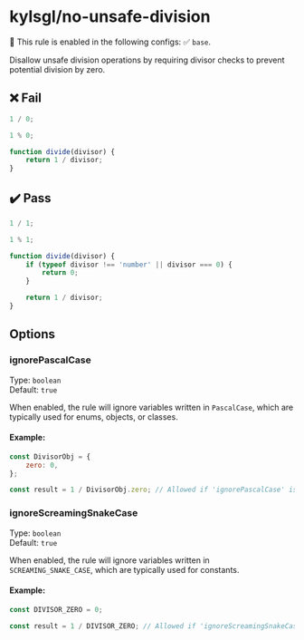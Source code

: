 # kylsgl/no-unsafe-division

💼 This rule is enabled in the following configs: ✅ `base`.

Disallow unsafe division operations by requiring divisor checks to prevent potential division by zero.

## ❌ Fail

```js
1 / 0;

1 % 0;

function divide(divisor) {
	return 1 / divisor;
}
```

## ✔️ Pass

```js
1 / 1;

1 % 1;

function divide(divisor) {
	if (typeof divisor !== 'number' || divisor === 0) {
		return 0;
	}

	return 1 / divisor;
}
```

## Options

### ignorePascalCase

Type: `boolean`\
Default: `true`

When enabled, the rule will ignore variables written in `PascalCase`, which are typically used for enums, objects, or classes.

#### Example:

```js
const DivisorObj = {
	zero: 0,
};

const result = 1 / DivisorObj.zero; // Allowed if 'ignorePascalCase' is set to 'true'
```

### ignoreScreamingSnakeCase

Type: `boolean`\
Default: `true`

When enabled, the rule will ignore variables written in `SCREAMING_SNAKE_CASE`, which are typically used for constants.

#### Example:

```js
const DIVISOR_ZERO = 0;

const result = 1 / DIVISOR_ZERO; // Allowed if 'ignoreScreamingSnakeCase' is set to 'true'
```
